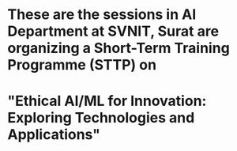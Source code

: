 # These are the sessions in AI Department at SVNIT, Surat are organizing a Short-Term Training Programme (STTP) on
# "Ethical AI/ML for Innovation: Exploring Technologies and Applications"
